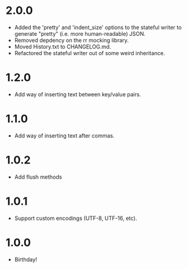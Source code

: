 # 2.0.0
* Added the 'pretty' and 'indent_size' options to the stateful writer to generate "pretty" (i.e. more human-readable) JSON.
* Removed depdency on the rr mocking library.
* Moved History.txt to CHANGELOG.md.
* Refactored the stateful writer out of some weird inheritance.

# 1.2.0
* Add way of inserting text between key/value pairs.

# 1.1.0
* Add way of inserting text after commas.

# 1.0.2
* Add flush methods

# 1.0.1
* Support custom encodings (UTF-8, UTF-16, etc).

# 1.0.0
* Birthday!
